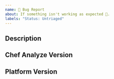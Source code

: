 ```yaml
---
name: 🐛 Bug Report
about: If something isn't working as expected 🤔.
labels: "Status: Untriaged"
---
```


## Description
<!--- Briefly describe the issue -->

## Chef Analyze Version
<!--- Tell us which version of Chef Workstation you are using. -->

## Platform Version
<!--- Tell us which Operating System distribution and version you are running on. -->

